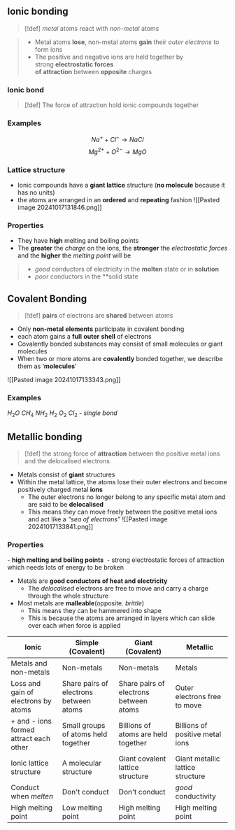 ## Ionic bonding
> [!def] *metal* atoms react with *non-metal* atoms

> - Metal atoms **lose**, non-metal atoms **gain** their *outer electrons* to form ions
> - The positive and negative ions are held together by strong **electrostatic forces of** **attraction** between **opposite** charges
### Ionic bond
> [!def] The force of attraction hold ionic compounds together
### Examples
$$Na^+ + Cl^- \to NaCl$$
$$Mg^{2+} + O^{2-} \to MgO$$
### Lattice structure
- Ionic compounds have a **giant lattice** structure (**no molecule** because it has no units)
- the atoms are arranged in an **ordered** and **repeating** fashion
![[Pasted image 20241017131846.png]]
### Properties
- They have **high** melting and boiling points
- The **greater** the *charge* on the ions, the **stronger** the *electrostatic forces* and the **higher** the *melting point* will be
> - *good* conductors of electricity in the **molten** state or in **solution** 
> - *poor* conductors in the **solid state

## Covalent Bonding
> [!def] **pairs** of electrons are **shared** between atoms
> 
- Only **non-metal** **elements** participate in covalent bonding
- each atom gains a **full** **outer** **shell** of electrons
- Covalently bonded substances may consist of small molecules or giant molecules
- When two or more atoms are **covalently** bonded together, we describe them as ‘**molecules**’

![[Pasted image 20241017133343.png]]
### Examples
$H_{2}O$
$CH_{4}$
$NH_{2}$
$H_{2} \ O_{2} \ Cl_{2}$ - *single bond*

## Metallic bonding
> [!def] the strong force of **attraction** between the positive metal ions and the delocalised electrons
- Metals consist of **giant** structures
- Within the metal lattice, the atoms lose their outer electrons and become positively charged metal **ions**
    - The outer electrons no longer belong to any specific metal atom and are said to be **delocalised**
    - This means they can move freely between the positive metal ions and act like a _“sea of electrons”_
![[Pasted image 20241017133841.png]]
### Properties

- **high melting and boiling points** 
    - strong electrostatic forces of attraction which needs lots of energy to be broken 
- Metals are **good conductors of heat and electricity** 
    - The *delocalised* electrons are free to move and carry a charge through the whole structure 
- Most metals are **malleable**(opposite. *brittle*)
    - This means they can be hammered into shape
    - This is because the atoms are arranged in layers which can slide over each when force is applied


| Ionic                                  | Simple (Covalent)                      | Giant (Covalent)                       | Metallic                         |
| -------------------------------------- | -------------------------------------- | -------------------------------------- | -------------------------------- |
| Metals and non-metals                  | Non-metals                             | Non-metals                             | Metals                           |
| Loss and gain of electrons by atoms    | Share pairs of electrons between atoms | Share pairs of electrons between atoms | Outer electrons free to move     |
| + and - ions formed attract each other | Small groups of atoms held together    | Billions of atoms are held together    | Billions of positive metal ions  |
| Ionic lattice structure                | A molecular structure                  | Giant covalent lattice structure       | Giant metallic lattice structure |
| Conduct when *melten*                  | Don't conduct                          | Don't conduct                          | *good* conductivity              |
| High melting point                     | Low melting point                      | High melting point                     | High melting point               |

